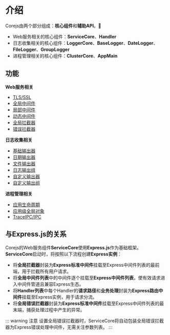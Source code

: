 # 介绍

Corejs由两个部分组成：**核心组件**和**辅助API**。

- Web服务相关的核心组件：**ServiceCore**、**Handler**
- 日志收集相关的核心组件：**LoggerCore**、**BaseLogger**、**DateLogger**、**FileLogger**、**GroupLogger**
- 进程管理相关的核心组件：**ClusterCore**、**AppMain**

## 功能

**Web服务相关**

- [TLS/SSL](/guide/web-service.html#tls-ssl)
- [全局中间件](/guide/web-service.html#全局中间件)
- [局部中间件](/guide/request-handler.html#中间件系统-2)
- [动态中间件](/guide/dynamic-middleware)
- [全局拦截器](/guide/web-service.html#全局拦截器)
- [错误拦截器](/guide/web-service.html#错误拦截器)

**日志收集相关**

- [基础输出器](/guide/logger-introduce.html#基础输出器)
- [日期输出器](/guide/logger-introduce.html#日期输出器)
- [文件输出器](/guide/logger-introduce.html#文件输出器)
- [日志输出组](/guide/logger-group-introduce.html)
- [自定义输出器](/guide/logger-customizing.html)
- [自定义输出组](/guide/logger-group-customizing.html)

**进程管理相关**

- [应用生命周期](/guide/cluster-manager.html#多进程模型)
- [应用级全局对象](/guide/cluster-manager.html#全局对象维护)
- [TraceIPC/IPC](/guide/cluster-manager.html#进程间通信)

## 与Express.js的关系

Corejs的Web服务组件**ServiceCore**使用**Express.js**作为基础框架。**ServiceCore**启动时，将按照以下流程创建**Express实例**：

- 将**全局拦截器**封装为**Express标准中间件**挂载至Express中间件列表的最前端，用于拦截所有用户请求。
- 将**全局中间件列表**中的中间件逐个挂载至**Express中间件列表**，使有效请求进入中间件管道且兼容Express生态。
- 将**Handler列表**中每个Handler的**请求路径**和**业务处理**封装为**Express路由中间件**挂载至Express实例，用于请求分流。
- 将**全局错误拦截器**封装为**Express标准中间件**挂载至Express中间件列表的最末端，捕获处理过程中产生的异常。

::: warning 注意
设置全局错误拦截器时，ServiceCore将自动包装全局错误拦截器为Express错误处理中间件，无需关注参数列表。
:::
